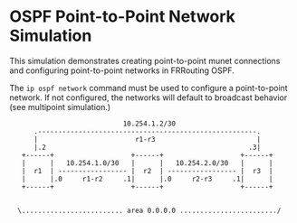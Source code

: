 OSPF Point-to-Point Network Simulation
======================================

This simulation demonstrates creating point-to-point munet connections
and configuring point-to-point networks in FRRouting OSPF.

The `ip ospf network` command must be used to configure a point-to-point
network. If not configured, the networks will default to broadcast behavior (see
multipoint simulation.)

```
                            10.254.1.2/30
      .------------------------------------------------------.
      |                        r1-r3                         |
      |.2                                                  .3|
   +------+                   +------+                   +------+
   |      |   10.254.1.0/30   |      |   10.254.2.0/30   |      |
   |  r1  | ----------------- |  r2  | ----------------- |  r3  |
   |      |.0     r1-r2     .1|      |.0     r2-r3     .1|      |
   +------+                   +------+                   +------+


  \......................... area 0.0.0.0 ......................../

```

